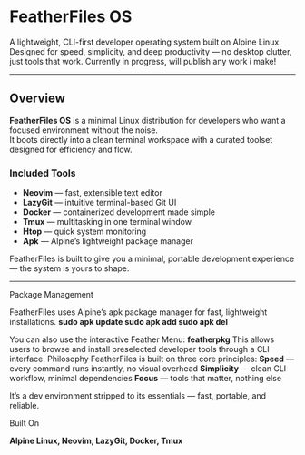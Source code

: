 # FeatherFiles OS

A lightweight, CLI-first developer operating system built on Alpine Linux.  
Designed for speed, simplicity, and deep productivity — no desktop clutter, just tools that work.
Currently in progress, will publish any work i make!

---

## Overview

**FeatherFiles OS** is a minimal Linux distribution for developers who want a focused environment without the noise.  
It boots directly into a clean terminal workspace with a curated toolset designed for efficiency and flow.

### Included Tools
- **Neovim** — fast, extensible text editor
- **LazyGit** — intuitive terminal-based Git UI
- **Docker** — containerized development made simple
- **Tmux** — multitasking in one terminal window
- **Htop** — quick system monitoring
- **Apk** — Alpine’s lightweight package manager

FeatherFiles is built to give you a minimal, portable development experience — the system is yours to shape.

---
Package Management

FeatherFiles uses Alpine’s apk package manager for fast, lightweight installations.
**sudo apk update
sudo apk add <package>
sudo apk del <package>**

You can also use the interactive Feather Menu:
**featherpkg**
This allows users to browse and install preselected developer tools through a CLI interface.
Philosophy
FeatherFiles is built on three core principles:
**Speed** — every command runs instantly, no visual overhead
**Simplicity** — clean CLI workflow, minimal dependencies
**Focus** — tools that matter, nothing else

It’s a dev environment stripped to its essentials — fast, portable, and reliable.

Built On

**Alpine Linux, Neovim, LazyGit, Docker, Tmux**
